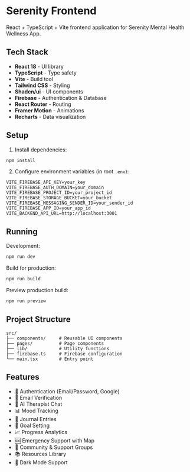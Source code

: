 # Serenity Frontend

React + TypeScript + Vite frontend application for Serenity Mental Health Wellness App.

## Tech Stack

- **React 18** - UI library
- **TypeScript** - Type safety
- **Vite** - Build tool
- **Tailwind CSS** - Styling
- **Shadcn/ui** - UI components
- **Firebase** - Authentication & Database
- **React Router** - Routing
- **Framer Motion** - Animations
- **Recharts** - Data visualization

## Setup

1. Install dependencies:
```bash
npm install
```

2. Configure environment variables (in root `.env`):
```env
VITE_FIREBASE_API_KEY=your_key
VITE_FIREBASE_AUTH_DOMAIN=your_domain
VITE_FIREBASE_PROJECT_ID=your_project_id
VITE_FIREBASE_STORAGE_BUCKET=your_bucket
VITE_FIREBASE_MESSAGING_SENDER_ID=your_sender_id
VITE_FIREBASE_APP_ID=your_app_id
VITE_BACKEND_API_URL=http://localhost:3001
```

## Running

Development:
```bash
npm run dev
```

Build for production:
```bash
npm run build
```

Preview production build:
```bash
npm run preview
```

## Project Structure

```
src/
├── components/     # Reusable UI components
├── pages/          # Page components
├── lib/            # Utility functions
├── firebase.ts     # Firebase configuration
└── main.tsx        # Entry point
```

## Features

- 🔐 Authentication (Email/Password, Google)
- 📧 Email Verification
- 🧠 AI Therapist Chat
- 📊 Mood Tracking
- 📝 Journal Entries
- 🎯 Goal Setting
- 📈 Progress Analytics
- 🆘 Emergency Support with Map
- 👥 Community & Support Groups
- 📚 Resources Library
- 🎨 Dark Mode Support

